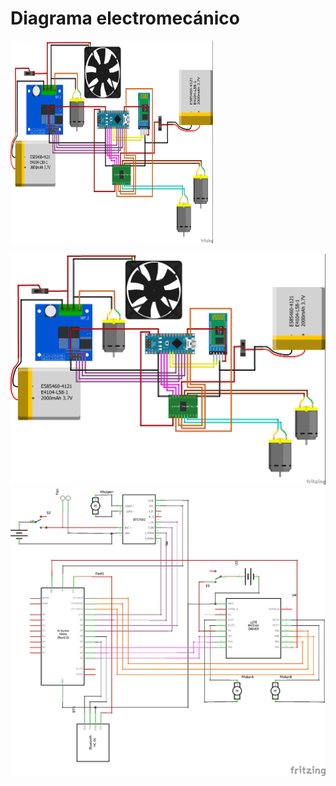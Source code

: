 ﻿# Diagrama electromecánico

<img src="breadboard.jpg" width="324" height="324">

![diag_bt](/diagrama/breadboard.jpg)
![sch_bt](/diagrama/schematic.jpg)
